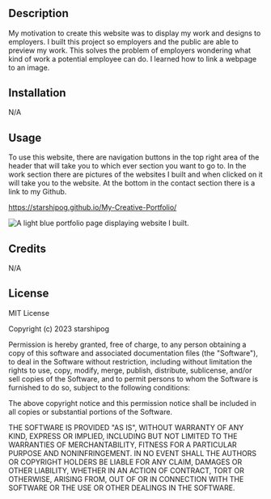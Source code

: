 # <My-Creative-Portfolio>

## Description

My motivation to create this website was to display my work and designs to employers.
I built this project so employers and the public are able to preview my work.
This solves the problem of employers wondering what kind of work a potential employee can do.
I learned how to link a webpage to an image.

## Installation

N/A

## Usage

To use this website, there are navigation buttons in the top right area of the header that will take you to which ever section you want to go to. In the work section there are pictures of the websites I built and when clicked on it will take you to the website. At the bottom in the contact section there is a link to my Github.

https://starshipog.github.io/My-Creative-Portfolio/

![A light blue portfolio page displaying website I built.](assets\images\_C__Users_chaye_Documents_BootcampWork_module2_My-Creative-Portfolio_index.html.png)

## Credits

N/A

## License

MIT License

Copyright (c) 2023 starshipog

Permission is hereby granted, free of charge, to any person obtaining a copy
of this software and associated documentation files (the "Software"), to deal
in the Software without restriction, including without limitation the rights
to use, copy, modify, merge, publish, distribute, sublicense, and/or sell
copies of the Software, and to permit persons to whom the Software is
furnished to do so, subject to the following conditions:

The above copyright notice and this permission notice shall be included in all
copies or substantial portions of the Software.

THE SOFTWARE IS PROVIDED "AS IS", WITHOUT WARRANTY OF ANY KIND, EXPRESS OR
IMPLIED, INCLUDING BUT NOT LIMITED TO THE WARRANTIES OF MERCHANTABILITY,
FITNESS FOR A PARTICULAR PURPOSE AND NONINFRINGEMENT. IN NO EVENT SHALL THE
AUTHORS OR COPYRIGHT HOLDERS BE LIABLE FOR ANY CLAIM, DAMAGES OR OTHER
LIABILITY, WHETHER IN AN ACTION OF CONTRACT, TORT OR OTHERWISE, ARISING FROM,
OUT OF OR IN CONNECTION WITH THE SOFTWARE OR THE USE OR OTHER DEALINGS IN THE
SOFTWARE.
